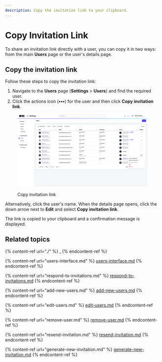 ```yaml
---
description: Copy the invitation link to your clipboard.
---
```


# Copy Invitation Link

To share an invitation link directly with a user, you can copy it in two ways: from the main **Users** page or the user's details page.

## Copy the invitation link

Follow these steps to copy the invitation link:

1. Navigate to the **Users** page (**Settings** > **Users**) and find the required user.
2. Click the actions icon (**•••**) for the user and then click **Copy invitation link**.&#x20;

<figure><img src="../../../.gitbook/assets/image (418).png" alt=""><figcaption><p>Copy invitation link</p></figcaption></figure>

Alternatively, click the user's name. When the details page opens, click the down arrow next to **Edit** and select **Copy invitation link**.&#x20;

The link is copied to your clipboard and a confirmation message is displayed.&#x20;

## Related topics

{% content-ref url="./" %}
[.](./)
{% endcontent-ref %}

{% content-ref url="users-interface.md" %}
[users-interface.md](users-interface.md)
{% endcontent-ref %}

{% content-ref url="respond-to-invitations.md" %}
[respond-to-invitations.md](respond-to-invitations.md)
{% endcontent-ref %}

{% content-ref url="add-new-users.md" %}
[add-new-users.md](add-new-users.md)
{% endcontent-ref %}

{% content-ref url="edit-users.md" %}
[edit-users.md](edit-users.md)
{% endcontent-ref %}

{% content-ref url="remove-user.md" %}
[remove-user.md](remove-user.md)
{% endcontent-ref %}

{% content-ref url="resend-invitation.md" %}
[resend-invitation.md](resend-invitation.md)
{% endcontent-ref %}

{% content-ref url="generate-new-invitation.md" %}
[generate-new-invitation.md](generate-new-invitation.md)
{% endcontent-ref %}
